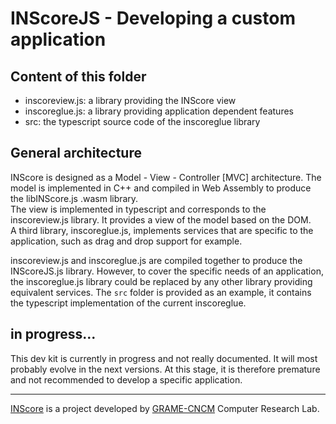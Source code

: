 # INScoreJS - Developing a custom application

## Content of this folder

- inscoreview.js: a library providing the INScore view
- inscoreglue.js: a library providing application dependent features
- src: the typescript source code of the inscoreglue library


## General architecture

INScore is designed as a Model - View - Controller [MVC] architecture. The model is implemented in C++ and compiled in Web Assembly to produce the libINScore.js .wasm library.  
The view is implemented in typescript and corresponds to the inscoreview.js library. It provides a view of the model based on the DOM.  
A third library, inscoreglue.js, implements services that are specific to the application, such as drag and drop support for example.

inscoreview.js and inscoreglue.js are compiled together to produce the INScoreJS.js library. However, to cover the specific needs of an application, the inscoreglue.js library could be replaced by any other library providing equivalent services. 
The `src` folder is provided as an example, it contains the typescript implementation of the current inscoreglue.

## in progress...

This dev kit is currently in progress and not really documented.
It will most probably evolve in the next versions. At this stage, it is therefore premature and not recommended to develop a specific application.

----
[INScore](https://inscore.grame.fr/) is a project developed by [GRAME-CNCM](https://www.grame.fr) Computer Research Lab.

